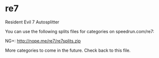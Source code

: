 # re7
Resident Evil 7 Autosplitter

You can use the following splits files for categories on speedrun.com/re7:

NG+:
http://nope.me/re7/re7splits.zip

More categories to come in the future. Check back to this file.
